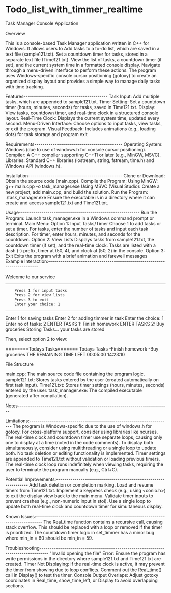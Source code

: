 # Todo_list_with_timmer_realtime
Task Manager Console Application

Overview

This is a console-based Task Manager application written in C++ for Windows. It allows users to
Add tasks to a to-do list, which are saved in a text file (sample121.txt).
Set a countdown timer for tasks, stored in a separate text file (Time121.txt).
View the list of tasks, a countdown timer (if set), and the current system time in a formatted console display.
Navigate through a menu-driven interface to perform these actions.
The program uses Windows-specific console cursor positioning (gotoxy) to create an organized display layout and provides a simple way to manage daily tasks with time tracking.

Features-----------------------------------------
Task Input: Add multiple tasks, which are appended to sample121.txt.
Timer Setting: Set a countdown timer (hours, minutes, seconds) for tasks, saved in Time121.txt.
Display: View tasks, countdown timer, and real-time clock in a structured console layout.
Real-Time Clock: Displays the current system time, updated every second.
Menu-Driven Interface: Choose options to input tasks, view tasks, or exit the program.
Visual Feedback: Includes animations (e.g., loading dots) for task storage and program exit

Requirements-------------------------------------------
Operating System: Windows (due to use of windows.h for console cursor positioning).
Compiler: A C++ compiler supporting C++11 or later (e.g., MinGW, MSVC).
Libraries: Standard C++ libraries (iostream, string, fstream, time.h) and Windows API (windows.h).

Installation----------------------------------------------
Clone or Download: Obtain the source code (main.cpp).
Compile the Program:
Using MinGW:
g++ main.cpp -o task_manager.exe
Using MSVC (Visual Studio):
Create a new project, add main.cpp, and build the solution.
Run the Program:
./task_manager.exe
Ensure the executable is in a directory where it can create and access sample121.txt and Time121.txt.

Usage-----------------------------------------------------------
Run the Program:
Launch task_manager.exe in a Windows command prompt or terminal.
Main Menu:
Option 1: Input Tasks/Timer
Choose 1 to add tasks or set a timer.
For tasks, enter the number of tasks and input each task description.
For timer, enter hours, minutes, and seconds for the countdown.
Option 2: View Lists
Displays tasks from sample121.txt, the countdown timer (if set), and the real-time clock.
Tasks are listed with a dash (-) prefix, timer at (50, 4), and clock at (50, 2) in the console.
Option 3: Exit
Exits the program with a brief animation and farewell messages
Example Interaction:-------------------------------------------------------------------------


Welcome to our service
____________________________________
        Press 1 for input tasks
        Press 2 for view lists
        Press 3 to exit
        Enter your choice: 1
______________________________
Enter 1 for saving tasks
Enter 2 for adding timmer in task
Enter the choice: 1
Enter no of tasks: 2
ENTER TASKS
1: Finish homework
ENTER TASKS
2: Buy groceries
Storing Tasks...
your tasks are stored

Then, select option 2 to view:

========Todays Tasks=======
Todays Tasks
  -Finish homework
  -Buy groceries
THE REMAINING TIME LEFT 00:05:00
                      14:23:10

File Structure

main.cpp: The main source code file containing the program logic.
sample121.txt: Stores tasks entered by the user (created automatically on first task input).
Time121.txt: Stores timer settings (hours, minutes, seconds) entered by the user.
task_manager.exe: The compiled executable (generated after compilation).

Notes--------------------------------------------------------------------------


Limitations:---------------------------------------------------------------------
The program is Windows-specific due to the use of windows.h for gotoxy. For cross-platform support, consider using libraries like ncurses.
The real-time clock and countdown timer use separate loops, causing only one to display at a time (noted in the code comments). To display both simultaneously, consider using multithreading or a single loop to update both.
No task deletion or editing functionality is implemented.
Timer settings are appended to Time121.txt without validation or loading previous timers.
The real-time clock loop runs indefinitely when viewing tasks, requiring the user to terminate the program manually (e.g., Ctrl+C).

Potential Improvements:----------------------------------------------------------------
Add task deletion or completion marking.
Load and resume timers from Time121.txt.
Implement a keypress check (e.g., using <conio.h>) to exit the display view back to the main menu.
Validate timer inputs to prevent crashes (e.g., non-numeric input in stoi).
Use a single loop to update both real-time clock and countdown timer for simultaneous display.

Known Issues:---------------------------------------------------------------------------------
The Real_time function contains a recursive call, causing stack overflow. This should be replaced with a loop or removed if the timer is prioritized.
The countdown timer logic in set_timmer has a minor bug where min_in = 60 should be min_in = 59.

Troubleshooting----------------------------------------------------------------------------------
"Invalid opening the file" Error: Ensure the program has write permissions in the directory where sample121.txt and Time121.txt are created.
Timer Not Displaying: If the real-time clock is active, it may prevent the timer from showing due to loop conflicts. Comment out the Real_time() call in Display() to test the timer.
Console Output Overlaps: Adjust gotoxy coordinates in Real_time, show_time_left, or Display to avoid overlapping sections.
